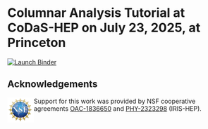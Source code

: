 # Columnar Analysis Tutorial at CoDaS-HEP on July 23, 2025, at Princeton

<!--- Click on this link:

<p align="center">
  <a href="https://ianna.github.io/2025-07-23-CoDaS-HEP-Columnar-Data-Analysis-tutorial/lab/index.html?path=student.ipynb">
    <img src="https://jupyterlite.readthedocs.io/en/latest/_static/badge.svg" alt="Launch JupyterLite" height="40">
  </a>
</p>

to open your student notebook in JupyterLite. --->

<p align="left">
  <a href="https://binderhub.ssl-hep.org/v2/gh/iris-hep/codas-hep-2025/Columnar-Analysis/site/files/python?site=nrp&memory=2.5&cpu=1&qos=Guaranteed&filepath=codas-hep-2025/Columnar-Analysis/site/files/student.ipynb">
    <img src="https://binderhub.ssl-hep.org/badge_logo.svg" alt="Launch Binder" height="40">
 </a>
</p>


## Acknowledgements
<div>
<img src="img/NSF%20logo.png" width="60" align="left"/>
</div>

Support for this work was provided by NSF cooperative agreements [OAC-1836650](https://www.nsf.gov/awardsearch/showAward?AWD_ID=1836650) and [PHY-2323298](https://www.nsf.gov/awardsearch/showAward?AWD_ID=2323298) (IRIS-HEP).
